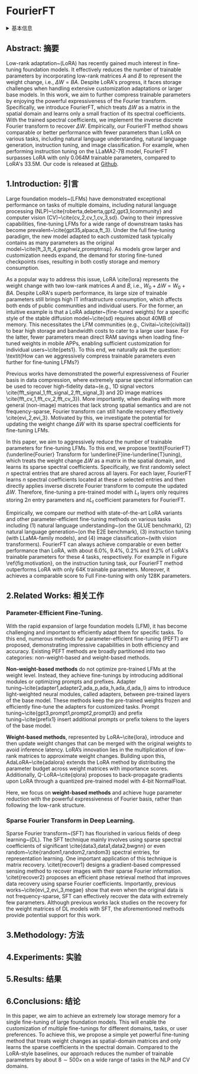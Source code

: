 # FourierFT

<details>
<summary>基本信息</summary>

- 标题: "Parameter-Efficient Fine-Tuning with Discrete Fourier Transform"
- 作者: 
  - 01 Ziqi Gao
  - 02 Qichao Wang
  - 03 Aochuan Chen
  - 04 Zijing Liu
  - 05 Bingzhe Wu
  - 06 Liang Chen
  - 07 Jia Li
- 链接: 
  - [ArXiv](https://arxiv.org/abs/2405.03003)
  - [Publication]()
  - [Github](https://github.com/chaos96/fourierft)
  - [Demo]()
- 文件: 
  - [ArXiv] #TODO
  - [Publication] #TODO

</details>

## Abstract: 摘要

Low-rank adaptation~(LoRA) has recently gained much interest in fine-tuning foundation models. 
It effectively reduces the number of trainable parameters by incorporating low-rank matrices $A$ and $B$ to represent the weight change, i.e., $\Delta W=BA$. 
Despite LoRA's progress, it faces storage challenges when handling extensive customization adaptations or larger base models. 
In this work, we aim to further compress trainable parameters by enjoying the powerful expressiveness of the Fourier transform. 
Specifically, we introduce FourierFT, which treats $\Delta W$ as a matrix in the spatial domain and learns only a small fraction of its spectral coefficients. 
With the trained spectral coefficients, we implement the inverse discrete Fourier transform to recover $\Delta W$. 
Empirically, our FourierFT method shows comparable or better performance with fewer parameters than LoRA on various tasks, including natural language understanding, natural language generation, instruction tuning, and image classification. 
For example, when performing instruction tuning on the LLaMA2-7B model, FourierFT surpasses LoRA with only 0.064M trainable parameters, compared to LoRA's 33.5M. 
Our code is released at [Github](https://github.com/Chaos96/fourierft).

## 1.Introduction: 引言

Large foundation models~(LFMs) have demonstrated exceptional performance on tasks of multiple domains, including natural language processing (NLP)~\cite{roberta,deberta,gpt2,gpt3,licommunity} and computer vision (CV)~\cite{cv_2,cv_1,cv_3,sd}. 
Owing to their impressive capabilities, fine-tuning LFMs for a wide range of downstream tasks has become prevalent~\cite{gpt35,alpaca,ft_3}. 
Under the full fine-tuning paradigm, the new model adapted to each customized task typically contains as many parameters as the original model~\cite{ft_3,ft_4,graphwiz,promptmsp}. 
As models grow larger and customization needs expand, the demand for storing fine-tuned checkpoints rises, resulting in both costly storage and memory consumption.

As a popular way to address this issue, LoRA \cite{lora} represents the weight change with two low-rank matrices $A$ and $B$, i.e., $W_0+\Delta W = W_0+BA$.
Despite LoRA's superb performance, its large size of trainable parameters still brings high IT infrastructure consumption, which affects both ends of public communities and individual users. 
For the former, an intuitive example is that a LoRA adapter~(fine-tuned weights) for a specific style of the stable diffusion model~\cite{sd} requires about 40MB of memory. 
This necessitates the LFM communities (e.g., Civitai~\cite{civitai}) to bear high storage and bandwidth costs to cater to a large user base. 
For the latter, fewer parameters mean direct RAM savings when loading fine-tuned weights in mobile APPs, enabling sufficient customization for individual users~\cite{pets1}. 
To this end, we naturally ask the question: \textit{How can we aggressively compress trainable parameters even further for fine-tuning LFMs?}

Previous works have demonstrated the powerful expressiveness of Fourier basis in data compression, where extremely sparse spectral information can be used to recover high-fidelity data~(e.g., 1D signal vectors \cite{fft_signal_1,fft_signal_2,fft_signal_3} and 2D image matrices \cite{fft_cv_1,fft_cv_2,fft_cv_3}). 
More importantly, when dealing with more general (non-image) matrices that lack strong spatial semantics and are not frequency-sparse, Fourier transform can still handle recovery effectively \cite{evi_2,evi_3}. 
Motivated by this, we investigate the potential for updating the weight change $\Delta W$ with its sparse spectral coefficients for fine-tuning LFMs. 

In this paper, we aim to aggressively reduce the number of trainable parameters for fine-tuning LFMs. 
To this end, we propose \textit{FourierFT} (\underline{Fourier} Transform for \underline{F}ine-\underline{T}uning), which treats the weight change $\Delta W$ as a matrix in the spatial domain, and learns its sparse spectral coefficients. 
Specifically, we first randomly select $n$ spectral entries that are shared across all layers. 
For each layer, FourierFT learns $n$ spectral coefficients located at these $n$ selected entries and then directly applies inverse discrete Fourier transform to compute the updated $\Delta W$. 
Therefore, fine-tuning a pre-trained model with $L_{t}$ layers only requires storing $2n$ entry parameters and $nL_{t}$ coefficient parameters for FourierFT. 

Empirically, we compare our method with state-of-the-art LoRA variants and other parameter-efficient fine-tuning methods on various tasks including (1) natural language understanding~(on the GLUE benchmark), (2) natural language generation~(on the E2E benchmark), (3) instruction tuning (with LLaMA-family models), and (4) image classification~(with vision transformers). 
FourierFT can always achieve comparable or even better performance than LoRA, with about 6.0\%, 9.4\%, 0.2\% and 9.2\% of LoRA's trainable parameters for these 4 tasks, respectively. 
For example in Figure \ref{fig:motivation}, on the instruction tuning task, our FourierFT method outperforms LoRA with only 64K trainable parameters. 
Moreover, it achieves a comparable score to Full Fine-tuning with only 128K parameters.

## 2.Related Works: 相关工作

### Parameter-Efficient Fine-Tuning.

With the rapid expansion of large foundation models (LFM), it has become challenging and important to efficiently adapt them for specific tasks. 
To this end, numerous methods for parameter-efficient fine-tuning (PEFT) are proposed, demonstrating impressive capabilities in both efficiency and accuracy. 
Existing PEFT methods are broadly partitioned into two categories: non-weight-based and weight-based methods.

**Non-weight-based methods** do not optimize pre-trained LFMs at the weight level. 
Instead, they achieve fine-tunings by introducing additional modules or optimizing prompts and prefixes. 
Adapter tuning~\cite{adapter1,adapter2,ada_p,ada_h,ada_d,ada_l} aims to introduce light-weighted neural modules, called adapters, between pre-trained layers of the base model. 
These methods keep the pre-trained weights frozen and efficiently fine-tune the adapters for customized tasks. 
Prompt tuning~\cite{gpt3,prompt1,prompt2,prompt3} and prefix tuning~\cite{prefix1} insert additional prompts or prefix tokens to the layers of the base model.

**Weight-based methods**, represented by LoRA~\cite{lora}, introduce and then update weight changes that can be merged with the original weights to avoid inference latency. 
LoRA’s innovation lies in the multiplication of low-rank matrices to approximate weight changes. 
Building upon this, AdaLoRA~\cite{adalora} extends the LoRA method by distributing the parameter budget across weight matrices with importance scores. 
Additionally, Q-LoRA~\cite{qlora} proposes to back-propagate gradients upon LoRA through a quantized pre-trained model with 4-bit NormalFloat.

Here, we focus on **weight-based methods** and achieve huge parameter reduction with the powerful expressiveness of Fourier basis, rather than following the low-rank structure.

### Sparse Fourier Transform in Deep Learning. 

Sparse Fourier transform~(SFT) has flourished in various fields of deep learning~(DL). 
The SFT technique mainly involves using sparse spectral coefficients of significant \cite{data3,data1,data2,bwgnn} or even random~\cite{random1,random2,random3} spectral entries, for representation learning. 
One important application of this technique is matrix recovery. \citet{recover1} designs a gradient-based compressed sensing method to recover images with their sparse Fourier information. \citet{recover2} proposes an efficient phase retrieval method that improves data recovery using sparse Fourier coefficients. 
Importantly, previous works~\cite{evi_2,evi_3,megae} show that even when the original data is not frequency-sparse, SFT can effectively recover the data with extremely few parameters. 
Although previous works lack studies on the recovery for the weight matrices of DL models with SFT, the aforementioned methods provide potential support for this work.

## 3.Methodology: 方法

## 4.Experiments: 实验

## 5.Results: 结果

## 6.Conclusions: 结论

In this paper, we aim to achieve an extremely low storage memory for a single fine-tuning of large foundation models. 
This will enable the customization of multiple fine-tunings for different domains, tasks, or user preferences. 
To achieve this, we propose a simple yet powerful fine-tuning method that treats weight changes as spatial-domain matrices and only learns the sparse coefficients in the spectral domain. 
Compared to the LoRA-style baselines, our approach reduces the number of trainable parameters by about $8\sim500\times$ on a wide range of tasks in the NLP and CV domains.

